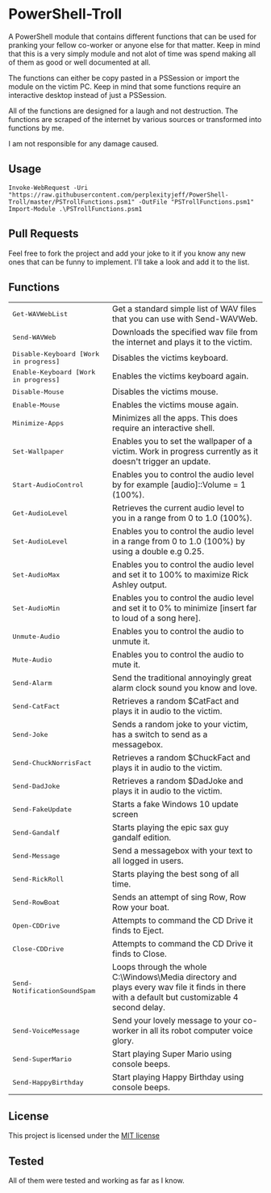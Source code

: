 # PowerShell-Troll
A PowerShell module that contains different functions that can be used for pranking your fellow co-worker or anyone else for that matter. Keep in mind that this is a very simply module and not alot of time was spend making all of them as good or well documented at all.

The functions can either be copy pasted in a PSSession or import the module on the victim PC. Keep in mind that some functions require an interactive desktop instead of just a PSSession. 

All of the functions are designed for a laugh and not destruction. The functions are scraped of the internet by various sources or transformed into functions by me.

I am not responsible for any damage caused. 

## Usage

```
Invoke-WebRequest -Uri "https://raw.githubusercontent.com/perplexityjeff/PowerShell-Troll/master/PSTrollFunctions.psm1" -OutFile "PSTrollFunctions.psm1"
Import-Module .\PSTrollFunctions.psm1
```
## Pull Requests
Feel free to fork the project and add your joke to it if you know any new ones that can be funny to implement. I'll take a look and add it to the list.

## Functions

<table>
  <tr>
    <td><tt>Get-WAVWebList</tt></td>
	<td>Get a standard simple list of WAV files that you can use with Send-WAVWeb.</td>
  </tr>
  <tr>
    <td><tt>Send-WAVWeb</tt></td>
	<td>Downloads the specified wav file from the internet and plays it to the victim.</td>
  </tr>
  <tr>
    <td><tt>Disable-Keyboard [Work in progress]</tt></td>
	<td>Disables the victims keyboard.</td>
  </tr>
  <tr>
    <td><tt>Enable-Keyboard [Work in progress]</tt></td>
	<td>Enables the victims keyboard again.</td>
  </tr>
  <tr>
    <td><tt>Disable-Mouse</tt></td>
	<td>Disables the victims mouse.</td>
  </tr>
  <tr>
    <td><tt>Enable-Mouse</tt></td>
	<td>Enables the victims mouse again.</td>
  </tr>
  <tr>
    <td><tt>Minimize-Apps</tt></td>
	<td>Minimizes all the apps. This does require an interactive shell.</td>
  </tr>
  <tr>
    <td><tt>Set-Wallpaper</tt></td>
	<td>Enables you to set the wallpaper of a victim. Work in progress currently as it doesn't trigger an update.</td>
  </tr>
  <tr>
    <td><tt>Start-AudioControl</tt></td>
	<td>Enables you to control the audio level by for example [audio]::Volume = 1 (100%).</td>
  </tr>
  <tr>
    <td><tt>Get-AudioLevel</tt></td>
	<td>Retrieves the current audio level to you in a range from 0 to 1.0 (100%).</td>
  </tr>
  <tr>
    <td><tt>Set-AudioLevel</tt></td>
	<td>Enables you to control the audio level in a range from 0 to 1.0 (100%) by using a double e.g 0.25.</td>
  </tr>
  <tr>
    <td><tt>Set-AudioMax</tt></td>
	<td>Enables you to control the audio level and set it to 100% to maximize Rick Ashley output.</td>
  </tr>
  <tr>
    <td><tt>Set-AudioMin</tt></td>
	<td>Enables you to control the audio level and set it to 0% to minimize [insert far to loud of a song here].</td>
  </tr>
	<tr>
    <td><tt>Unmute-Audio</tt></td>
	<td>Enables you to control the audio to unmute it.</td>
  </tr>
  <tr>
    <td><tt>Mute-Audio</tt></td>
	<td>Enables you to control the audio to mute it.</td>
  </tr>
  <tr>
    <td><tt>Send-Alarm</tt></td>
	<td>Send the traditional annoyingly great alarm clock sound you know and love.</td>
  </tr>
    <td><tt>Send-CatFact</tt></td>
	<td>Retrieves a random $CatFact and plays it in audio to the victim.</td>
  </tr>
  </tr>
    <td><tt>Send-Joke</tt></td>
	<td>Sends a random joke to your victim, has a switch to send as a messagebox.</td>
  </tr>
  </tr>
    <td><tt>Send-ChuckNorrisFact</tt></td>
	<td>Retrieves a random $ChuckFact and plays it in audio to the victim.</td>
  </tr>
  </tr>
    <td><tt>Send-DadJoke</tt></td>
	<td>Retrieves a random $DadJoke and plays it in audio to the victim.</td>
  </tr>
  <tr>
    <td><tt>Send-FakeUpdate</tt></td>
        <td>Starts a fake Windows 10 update screen</td>
  </tr>
  <tr>
    <td><tt>Send-Gandalf</tt></td>
        <td>Starts playing the epic sax guy gandalf edition.</td>
  </tr>
  <tr>
    <td><tt>Send-Message</tt></td>
        <td>Send a messagebox with your text to all logged in users.</td>
  </tr>
  <tr>
    <td><tt>Send-RickRoll</tt></td>
	<td>Starts playing the best song of all time.</td>
  </tr>
  <tr>
    <td><tt>Send-RowBoat</tt></td>
	<td>Sends an attempt of sing Row, Row Row your boat.</td>
  </tr>
  <tr>
    <td><tt>Open-CDDrive</tt></td>
	<td>Attempts to command the CD Drive it finds to Eject.</td>
  </tr>
  <tr>
    <td><tt>Close-CDDrive</tt></td>
	<td>Attempts to command the CD Drive it finds to Close.</td>
  </tr>
  <tr>
    <td><tt>Send-NotificationSoundSpam</tt></td>
	<td>Loops through the whole C:\Windows\Media directory and plays every wav file it finds in there with a default but customizable 4 second delay.</td>
  </tr>
  <tr>
    <td><tt>Send-VoiceMessage</tt></td>
	<td>Send your lovely message to your co-worker in all its robot computer voice glory.</td>
  </tr>
  <tr>
    <td><tt>Send-SuperMario</tt></td>
	<td>Start playing Super Mario using console beeps.</td>
  </tr>
   <tr>
    <td><tt>Send-HappyBirthday</tt></td>
	<td>Start playing Happy Birthday using console beeps.</td>
  </tr>
</table>

## License

This project is licensed under the [MIT license](LICENSE)
 
## Tested
 
All of them were tested and working as far as I know.
 
